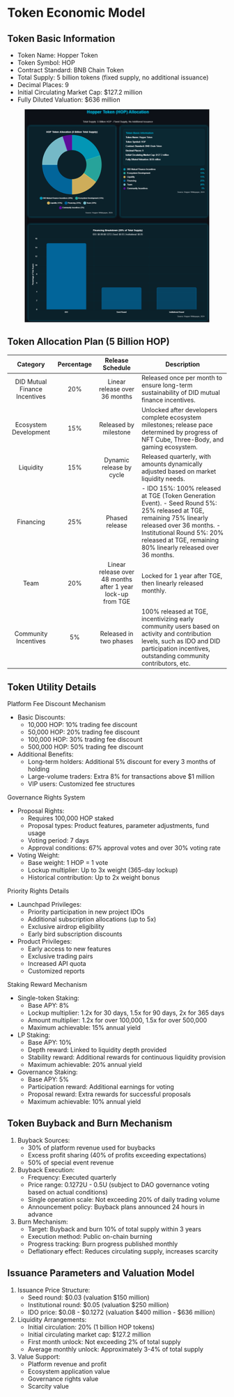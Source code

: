 # Token Economic Model

## **Token Basic Information**

* Token Name: Hopper Token
* Token Symbol: HOP
* Contract Standard: BNB Chain Token
* Total Supply: 5 billion tokens (fixed supply, no additional issuance)
* Decimal Places: 9
* Initial Circulating Market Cap: $127.2 million
* Fully Diluted Valuation: $636 million

<figure><img src="../.gitbook/assets/Tokenomics.png" alt=""><figcaption></figcaption></figure>

## **Token Allocation Plan (5 Billion HOP)**

|            Category           | Percentage |                       Release Schedule                      | Description                                                                                                                                                                                                                                    |
| :---------------------------: | :--------: | :---------------------------------------------------------: | ---------------------------------------------------------------------------------------------------------------------------------------------------------------------------------------------------------------------------------------------- |
| DID Mutual Finance Incentives |     20%    |                Linear release over 36 months                | Released once per month to ensure long-term sustainability of DID mutual finance incentives.                                                                                                                                                   |
|     Ecosystem Development     |     15%    |                    Released by milestone                    | Unlocked after developers complete ecosystem milestones; release pace determined by progress of NFT Cube, Three-Body, and gaming ecosystem.                                                                                                    |
|           Liquidity           |     15%    |                   Dynamic release by cycle                  | Released quarterly, with amounts dynamically adjusted based on market liquidity needs.                                                                                                                                                         |
|           Financing           |     25%    |                        Phased release                       | - IDO 15%: 100% released at TGE (Token Generation Event). - Seed Round 5%: 25% released at TGE, remaining 75% linearly released over 36 months. - Institutional Round 5%: 20% released at TGE, remaining 80% linearly released over 36 months. |
|              Team             |     20%    | Linear release over 48 months after 1 year lock-up from TGE | Locked for 1 year after TGE, then linearly released monthly.                                                                                                                                                                                   |
|      Community Incentives     |     5%     |                    Released in two phases                   | 100% released at TGE, incentivizing early community users based on activity and contribution levels, such as IDO and DID participation incentives, outstanding community contributors, etc.                                                    |

## **Token Utility Details**

Platform Fee Discount Mechanism

* Basic Discounts:
  * 10,000 HOP: 10% trading fee discount
  * 50,000 HOP: 20% trading fee discount
  * 100,000 HOP: 30% trading fee discount
  * 500,000 HOP: 50% trading fee discount
* Additional Benefits:
  * Long-term holders: Additional 5% discount for every 3 months of holding
  * Large-volume traders: Extra 8% for transactions above $1 million
  * VIP users: Customized fee structures

Governance Rights System

* Proposal Rights:
  * Requires 100,000 HOP staked
  * Proposal types: Product features, parameter adjustments, fund usage
  * Voting period: 7 days
  * Approval conditions: 67% approval votes and over 30% voting rate
* Voting Weight:
  * Base weight: 1 HOP = 1 vote
  * Lockup multiplier: Up to 3x weight (365-day lockup)
  * Historical contribution: Up to 2x weight bonus

Priority Rights Details

* Launchpad Privileges:
  * Priority participation in new project IDOs
  * Additional subscription allocations (up to 5x)
  * Exclusive airdrop eligibility
  * Early bird subscription discounts
* Product Privileges:
  * Early access to new features
  * Exclusive trading pairs
  * Increased API quota
  * Customized reports

Staking Reward Mechanism

* Single-token Staking:
  * Base APY: 8%
  * Lockup multiplier: 1.2x for 30 days, 1.5x for 90 days, 2x for 365 days
  * Amount multiplier: 1.2x for over 100,000, 1.5x for over 500,000
  * Maximum achievable: 15% annual yield
* LP Staking:
  * Base APY: 10%
  * Depth reward: Linked to liquidity depth provided
  * Stability reward: Additional rewards for continuous liquidity provision
  * Maximum achievable: 20% annual yield
* Governance Staking:
  * Base APY: 5%
  * Participation reward: Additional earnings for voting
  * Proposal reward: Extra rewards for successful proposals
  * Maximum achievable: 10% annual yield

## **Token Buyback and Burn Mechanism**

1. Buyback Sources:
   * 30% of platform revenue used for buybacks
   * Excess profit sharing (40% of profits exceeding expectations)
   * 50% of special event revenue
2. Buyback Execution:
   * Frequency: Executed quarterly
   * Price range: 0.1272U - 0.5U (subject to DAO governance voting based on actual conditions)
   * Single operation scale: Not exceeding 20% of daily trading volume
   * Announcement policy: Buyback plans announced 24 hours in advance
3. Burn Mechanism:
   * Target: Buyback and burn 10% of total supply within 3 years
   * Execution method: Public on-chain burning
   * Progress tracking: Burn progress published monthly
   * Deflationary effect: Reduces circulating supply, increases scarcity

## **Issuance Parameters and Valuation Model**

1. Issuance Price Structure:
   * Seed round: $0.03 (valuation $150 million)
   * Institutional round: $0.05 (valuation $250 million)
   * IDO price: $0.08 - $0.1272 (valuation $400 million - $636 million)
2. Liquidity Arrangements:
   * Initial circulation: 20% (1 billion HOP tokens)
   * Initial circulating market cap: $127.2 million
   * First month unlock: Not exceeding 2% of total supply
   * Average monthly unlock: Approximately 3-4% of total supply
3. Value Support:
   * Platform revenue and profit
   * Ecosystem application value
   * Governance rights value
   * Scarcity value
